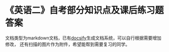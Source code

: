 # 《英语二》自考部分知识点及课后练习题答案

文档类型为markdown文档，已有[docsify](https://docsify.js.org/#/zh-cn/)生成文档系统，可以自行根据需要增加修改，
还有扫描的图片作为附件，希望能帮到需要复习的同学。